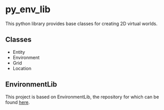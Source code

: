 # py_env_lib
This python library provides base classes for creating 2D virtual worlds.

## Classes
- Entity
- Environment
- Grid
- Location

## EnvironmentLib
This project is based on EnvironmentLib, the repository for which can be found [here](https://github.com/Preponderous-Software/EnvironmentLib).

